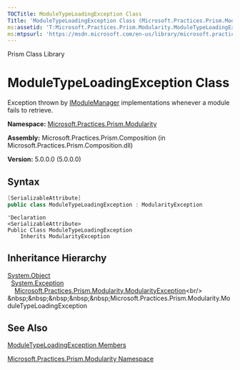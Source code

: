 ```yaml
---
TOCTitle: ModuleTypeLoadingException Class
Title: 'ModuleTypeLoadingException Class (Microsoft.Practices.Prism.Modularity)'
ms:assetid: 'T:Microsoft.Practices.Prism.Modularity.ModuleTypeLoadingException'
ms:mtpsurl: 'https://msdn.microsoft.com/en-us/library/microsoft.practices.prism.modularity.moduletypeloadingexception(v=pandp.50)'
---
```


Prism Class Library

# ModuleTypeLoadingException Class

Exception thrown by [IModuleManager](https://msdn.microsoft.com/en-us/library/microsoft.practices.prism.modularity.imodulemanager(v=pandp.50)) implementations whenever a module fails to retrieve.

**Namespace:** [Microsoft.Practices.Prism.Modularity](https://msdn.microsoft.com/en-us/library/microsoft.practices.prism.modularity(v=pandp.50))

**Assembly:** Microsoft.Practices.Prism.Composition (in Microsoft.Practices.Prism.Composition.dll)

**Version:** 5.0.0.0 (5.0.0.0)

## Syntax

```C#
[SerializableAttribute]
public class ModuleTypeLoadingException : ModularityException
```

```VB
'Declaration
<SerializableAttribute>
Public Class ModuleTypeLoadingException
	Inherits ModularityException
```

## Inheritance Hierarchy

[System.Object](http://msdn.microsoft.com/en-us/library/e5kfa45b)<br/>
  [System.Exception](http://msdn.microsoft.com/en-us/library/c18k6c59)<br/>
    [Microsoft.Practices.Prism.Modularity.ModularityException](https://msdn.microsoft.com/en-us/library/microsoft.practices.prism.modularity.modularityexception(v=pandp.50))<br/>
&nbsp;&nbsp;&nbsp;&nbsp;&nbsp;Microsoft.Practices.Prism.Modularity.ModuleTypeLoadingException

## See Also

[ModuleTypeLoadingException Members](https://msdn.microsoft.com/en-us/library/microsoft.practices.prism.modularity.moduletypeloadingexception_members(v=pandp.50))

[Microsoft.Practices.Prism.Modularity Namespace](https://msdn.microsoft.com/en-us/library/microsoft.practices.prism.modularity(v=pandp.50))
